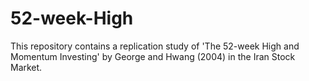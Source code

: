 # 52-week-High
This repository contains a replication study of 'The 52-week High and Momentum Investing' by George and Hwang (2004) in the Iran Stock Market.
